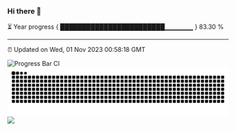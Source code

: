 ### Hi there 👋

⏳ Year progress { ████████████████████████▁▁▁▁▁▁ } 83.30 %

---

⏰ Updated on Wed, 01 Nov 2023 00:58:18 GMT

![Progress Bar CI](https://github.com/liununu/liununu/workflows/Progress%20Bar%20CI/badge.svg)![](https://raw.githubusercontent.com/L1cardo/L1cardo/main/assets/github-contribution-grid-snake.svg)![](https://raw.githubusercontent.com/seesaws/seesaws/main/assets/github-contribution-grid-snake.svg)

